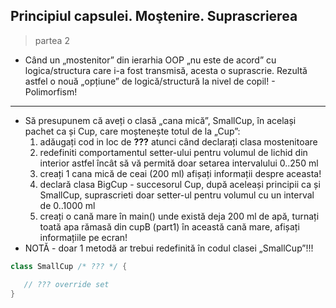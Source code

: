 ## Principiul capsulei. Moştenire. Suprascrierea

> partea 2

* Când un „mostenitor” din ierarhia OOP „nu este de acord” cu logica/structura care i-a fost transmisă, acesta o suprascrie. Rezultă astfel o nouă „opțiune” de logică/structură la nivel de copil! - Polimorfism!

---

* Să presupunem că aveți o clasă „cana mică”, SmallCup, în același pachet ca și Cup, care moștenește totul de la „Cup”:
   1. adăugați cod in loc de **???** atunci când declarați clasa mostenitoare
   2. redefiniti comportamentul setter-ului pentru volumul de lichid din interior astfel încât să vă permită doar setarea intervalului 0..250 ml
   3. creați 1 cana mică de ceai (200 ml) afișați informații despre aceasta!
   4. declară clasa BigCup - succesorul Cup, după aceleași principii ca și SmallCup, suprascrieti doar setter-ul pentru volumul cu un interval de 0..1000 ml
   5. creați o cană mare în main() unde există deja 200 ml de apă, turnați toată apa rămasă din cupB (part1) în această cană mare, afișați informațiile pe ecran!
* NOTĂ - doar 1 metodă ar trebui redefinită în codul clasei „SmallCup”!!!


```java
class SmallCup /* ??? */ {

   // ??? override set
}

```
